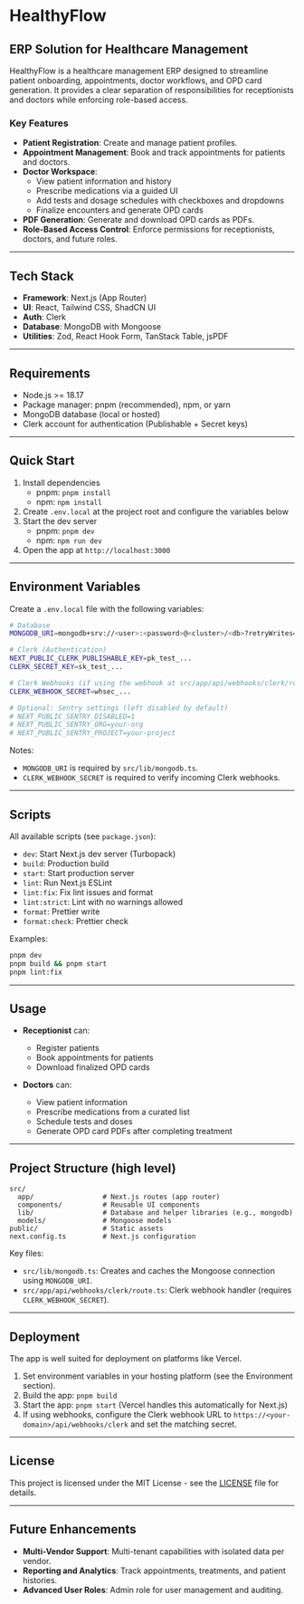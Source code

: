 # HealthyFlow
## ERP Solution for Healthcare Management

HealthyFlow is a healthcare management ERP designed to streamline patient onboarding, appointments, doctor workflows, and OPD card generation. It provides a clear separation of responsibilities for receptionists and doctors while enforcing role-based access.

### Key Features

- **Patient Registration**: Create and manage patient profiles.
- **Appointment Management**: Book and track appointments for patients and doctors.
- **Doctor Workspace**:
  - View patient information and history
  - Prescribe medications via a guided UI
  - Add tests and dosage schedules with checkboxes and dropdowns
  - Finalize encounters and generate OPD cards
- **PDF Generation**: Generate and download OPD cards as PDFs.
- **Role-Based Access Control**: Enforce permissions for receptionists, doctors, and future roles.

---

## Tech Stack

- **Framework**: Next.js (App Router)
- **UI**: React, Tailwind CSS, ShadCN UI
- **Auth**: Clerk
- **Database**: MongoDB with Mongoose
- **Utilities**: Zod, React Hook Form, TanStack Table, jsPDF

---

## Requirements

- Node.js >= 18.17
- Package manager: pnpm (recommended), npm, or yarn
- MongoDB database (local or hosted)
- Clerk account for authentication (Publishable + Secret keys)

---

## Quick Start

1. Install dependencies
   - pnpm: `pnpm install`
   - npm: `npm install`
2. Create `.env.local` at the project root and configure the variables below
3. Start the dev server
   - pnpm: `pnpm dev`
   - npm: `npm run dev`
4. Open the app at `http://localhost:3000`

---

## Environment Variables

Create a `.env.local` file with the following variables:

```bash
# Database
MONGODB_URI=mongodb+srv://<user>:<password>@<cluster>/<db>?retryWrites=true&w=majority

# Clerk (Authentication)
NEXT_PUBLIC_CLERK_PUBLISHABLE_KEY=pk_test_...
CLERK_SECRET_KEY=sk_test_...

# Clerk Webhooks (if using the webhook at src/app/api/webhooks/clerk/route.ts)
CLERK_WEBHOOK_SECRET=whsec_...

# Optional: Sentry settings (left disabled by default)
# NEXT_PUBLIC_SENTRY_DISABLED=1
# NEXT_PUBLIC_SENTRY_ORG=your-org
# NEXT_PUBLIC_SENTRY_PROJECT=your-project
```

Notes:
- `MONGODB_URI` is required by `src/lib/mongodb.ts`.
- `CLERK_WEBHOOK_SECRET` is required to verify incoming Clerk webhooks.

---

## Scripts

All available scripts (see `package.json`):

- `dev`: Start Next.js dev server (Turbopack)
- `build`: Production build
- `start`: Start production server
- `lint`: Run Next.js ESLint
- `lint:fix`: Fix lint issues and format
- `lint:strict`: Lint with no warnings allowed
- `format`: Prettier write
- `format:check`: Prettier check

Examples:

```bash
pnpm dev
pnpm build && pnpm start
pnpm lint:fix
```

---

## Usage

- **Receptionist** can:
  - Register patients
  - Book appointments for patients
  - Download finalized OPD cards

- **Doctors** can:
  - View patient information
  - Prescribe medications from a curated list
  - Schedule tests and doses
  - Generate OPD card PDFs after completing treatment

---

## Project Structure (high level)

```
src/
  app/                 # Next.js routes (app router)
  components/          # Reusable UI components
  lib/                 # Database and helper libraries (e.g., mongodb)
  models/              # Mongoose models
public/                # Static assets
next.config.ts         # Next.js configuration
```

Key files:
- `src/lib/mongodb.ts`: Creates and caches the Mongoose connection using `MONGODB_URI`.
- `src/app/api/webhooks/clerk/route.ts`: Clerk webhook handler (requires `CLERK_WEBHOOK_SECRET`).

---

## Deployment

The app is well suited for deployment on platforms like Vercel.

1. Set environment variables in your hosting platform (see the Environment section).
2. Build the app: `pnpm build`
3. Start the app: `pnpm start` (Vercel handles this automatically for Next.js)
4. If using webhooks, configure the Clerk webhook URL to
   `https://<your-domain>/api/webhooks/clerk` and set the matching secret.

---

## License

This project is licensed under the MIT License - see the [LICENSE](LICENSE) file for details.

---

## Future Enhancements

- **Multi-Vendor Support**: Multi-tenant capabilities with isolated data per vendor.
- **Reporting and Analytics**: Track appointments, treatments, and patient histories.
- **Advanced User Roles**: Admin role for user management and auditing.